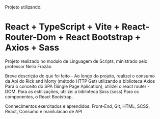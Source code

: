  Projeto utilizando:
 # React + TypeScript + Vite + React-Router-Dom + React Bootstrap + Axios + Sass 

 Projeto realizado no modulo de Linguagem de Scripts, ministrado pelo professor Nelio Frazão.



Breve descrição do que foi feito - 
  Ao longo do projeto, realizei o consumo da Api do Rick and Morty (método HTTP Get) utilizando a biblioteca Axios
  Para o conceito do SPA (Single Page Aplication), utilizei o react  router - DOM.
  Para as estilizações, utilizei a biblioteca Sass (scss)
  Para os componentes, o React Bootstrap. 
  

Conhecimentos exercitados e aprendidos: Front-End, Git, HTML, SCSS, React, Consumo e manilulacao de API




